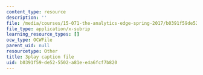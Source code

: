 ```yaml
---
content_type: resource
description: ''
file: /media/courses/15-071-the-analytics-edge-spring-2017/b0391f59de525502a81ee4a6fcf7b820_kTOfGiScMsI.vtt
file_type: application/x-subrip
learning_resource_types: []
ocw_type: OCWFile
parent_uid: null
resourcetype: Other
title: 3play caption file
uid: b0391f59-de52-5502-a81e-e4a6fcf7b820
---
```

